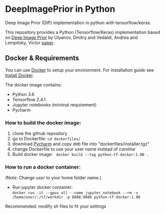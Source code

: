 # DeepImagePrior in Python
Deep Image Prior (DIP) implementation in python with tensorflow/keras. <br>

This repository provides a Python (Tensorflow/Keras) implementation based on [Deep Image Prior](https://dmitryulyanov.github.io/deep_image_prior) by Ulyanov, Dmitry and Vedaldi, Andrea and Lempitsky, Victor [paper](https://arxiv.org/pdf/1711.10925.pdf).

## Docker & Requirements
You can use [Docker](https://www.docker.com/) to setup your environment. For installation guide see [Install Docker](https://docs.docker.com/get-docker/). <br> 

The docker image contains:
* Python 3.6
* Tensorflow 2.4.1 
* Jupyter notebooks (minimal requirement)
* Pycharm

### How to build the docker image:
1. clone the github repository 
2. go to Dockerfile: ``` cd dockerfiles/ ```
3. download [Pycharm](https://www.jetbrains.com/de-de/pycharm/download/#section=linux) and copy deb file into "dockerfiles/installer.tgz" 
4. change Dockerfile to use your user name instead of *caroline* 
5. Build docker image: ``` docker build --tag python-tf-docker:1.00 .``` 

### How to run a docker container:
(Note: Change *user* to your home folder name.)
* Run jupyter docker container: <br>
```docker run -it --gpus all --name jupyter_notebook --rm -v /home/user/:/tf/workdir -p 8888:8888 python-tf-docker:1.00``` <br>

Recommended: modify sh files to fit your settings
